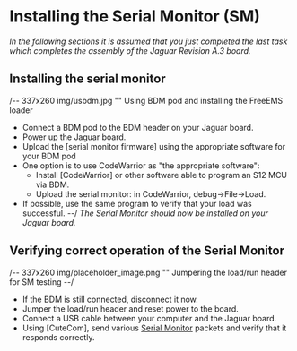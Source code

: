 # Installing the Serial Monitor (SM) #

*In the following sections it is assumed that you just completed the last task which completes the assembly of the Jaguar Revision A.3 board.*

## Installing the serial monitor
/-- 337x260 img/usbdm.jpg "" Using BDM pod and installing the FreeEMS loader 
- Connect a BDM pod to the BDM header on your Jaguar board.
- Power up the Jaguar board.
- Upload the [serial monitor firmware] using the appropriate software for your BDM pod
- One option is to use CodeWarrior as "the appropriate software":
	- Install [CodeWarrior] or other software able to program an S12 MCU via BDM.
   	- Upload the serial monitor: in CodeWarrior, debug->File->Load.
- If possible, use the same program to verify that your load was successful.
--/
*The Serial Monitor should now be installed on your Jaguar board.*


## Verifying correct operation of the Serial Monitor
/-- 337x260 img/placeholder_image.png "" Jumpering the load/run header for SM testing --/
 - If the BDM is still connected, disconnect it now.
 - Jumper the load/run header and reset power to the board.
 - Connect a USB cable between your computer and the Jaguar board.
 - Using [CuteCom], 
send various [Serial Monitor](http://www.freescale.com/files/microcontrollers/doc/app_note/AN2548.pdf) packets and verify that it responds correctly.

